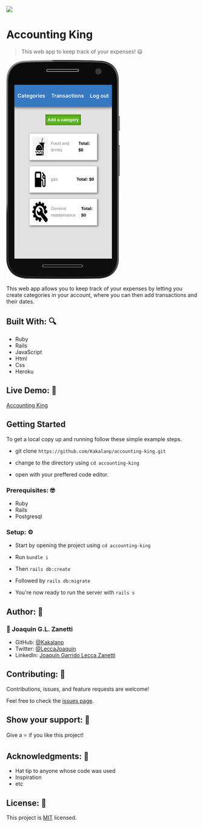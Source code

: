 ![](https://img.shields.io/badge/Microverse-blueviolet)

# Accounting King

> This web app to keep track of your expenses! :smiley:

<img src="./screenshot.png" width="300" alt="mockup">

This web app allows you to keep track of your expenses by letting you create categories in your account, where you can then add transactions and their dates.

## Built With: 🔍

- Ruby
- Rails
- JavaScript
- Html
- Css
- Heroku

## Live Demo: 📄

[Accounting King](https://accountingking.herokuapp.com/)


## Getting Started

 To get a local copy up and running follow these simple example steps.
- git clone  `https://github.com/Kakalanp/accounting-king.git`

- change to the directory using `cd accounting-king`

- open with your preffered code editor.


### Prerequisites: 🤓

- Ruby
- Rails
- Postgresql

### Setup: ⚙️

- Start by opening the project using `cd accounting-king`

- Run `bundle i`

- Then `rails db:create`

- Followed by `rails db:migrate`

- You're now ready to run the server with `rails s`

## Author: 👋

### 👤 Joaquin G.L. Zanetti
- GitHub: [@Kakalanp](https://github.com/Kakalanp)
- Twitter: [@LeccaJoaquin](https://twitter.com/LeccaJoaquin)
- LinkedIn: [Joaquín Garrido Lecca Zanetti](https://www.linkedin.com/in/joaquin-garrido-lecca-zanetti/)

## Contributing: 🤝

Contributions, issues, and feature requests are welcome!

Feel free to check the [issues page](../../issues/).

## Show your support: 🌟

Give a ⭐️ if you like this project!

## Acknowledgments: 📝

- Hat tip to anyone whose code was used
- Inspiration
- etc

## License: :monocle_face:

This project is [MIT](./LICENSE) licensed.
